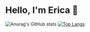 # Hello, I'm Erica 🤝

![Anurag's GitHub stats](https://github-readme-stats.vercel.app/api?username=ericahashert&show_icons=true&theme=dracula)
[![Top Langs](https://github-readme-stats.vercel.app/api/top-langs/?username=ericahashert&layout=compact)](https://github.com/ericahashert/github-readme-stats)
